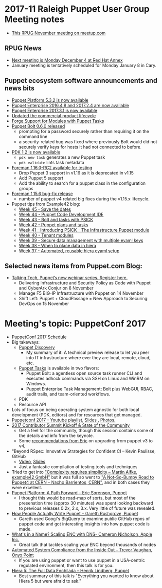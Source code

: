 # 2017-11 Raleigh Puppet User Group Meeting notes
+ [This RPUG November meeting on meetup.com](https://www.meetup.com/Raleigh-Puppet-User-Group/events/243275400/)

## RPUG News
+ [Next meeting is Monday December 4 at Red Hat Annex](https://www.meetup.com/Raleigh-Puppet-User-Group/events/244868225/)
+ January meeting is tentatively scheduled for Monday January 8 in Cary.

## Puppet ecosystem software announcements and news bits
+ [Puppet Platform 5.3.2 is now available](https://groups.google.com/forum/#!topic/puppet-announce/jfodzecqLdQ)
+ [Puppet Enterprise 2016.4.8 and 2017.2.4 are now available](https://groups.google.com/forum/#!topic/puppet-announce/m492BkL9GFs)
+ [Puppet Enterprise 2017.3.1 is now available](https://groups.google.com/forum/#!topic/puppet-announce/NS_w5wSUjoI)
+ [Updated the commercial product lifecycle](https://puppet.com/misc/puppet-enterprise-lifecycle)
+ [Forge Support for Modules with Puppet Tasks ](https://forge.puppet.com/modules?with_tasks=true)
+ [Puppet Bolt 0.6.0 released](https://groups.google.com/forum/#!topic/puppet-announce/hMO43gCuTCw)
  - prompting for a password securely rather than requiring it on the command line
  - a security-related bug was fixed where previously Bolt would did not securely verify keys for hosts it had not connected to before.
+ [PDK 1.2 is now available](https://groups.google.com/forum/#!topic/puppet-announce/0B9zzxlhXfE)
  - `pdk new task` generates a new Puppet task
  - `pdk validate` lints task metadata
+ [Foreman 1.16.0-RC2 available for testing](https://groups.google.com/forum/#!topic/foreman-announce/cI0SUU5Ypec)
  - Drop Puppet 3 support in v1.16 as it is deprecated in v1.15
  - Add Puppet 5 support
  - Add the ability to search for a puppet class in the configuration groups
+ [Foreman 1.15.6 bug-fix release](https://groups.google.com/forum/#!topic/foreman-announce/YyiBA_swqys)
  - number of puppet v4 related big fixes during the v1.15.x lifecycle.
+ Puppet tips from Example42 blog:
  - [Week 45 - Save the dates](https://www.example42.com/2017/11/06/example42_events/)
  - [Week 44 - Puppet Code Development IDE](https://www.example42.com/2017/10/30/puppet_development_ide/)
  - [Week 43 - Bolt and tasks with PSICK](https://www.example42.com/2017/10/23/bolt_and_tasks_with_psick/)
  - [Week 42 - Puppet plans and tasks](https://www.example42.com/2017/10/16/plans_and_tasks/)
  - [Week 41 - Introducing PSICK - The Infrastructure Puppet module](https://www.example42.com/2017/10/08/introducing-psick-infrastructure-module/)
  - [Week 40 - Tenant modules](https://www.example42.com/2017/10/02/tenant-modules/)
  - [Week 39 - Secure data management with multiple eyaml keys](https://www.example42.com/2017/09/25/multiple_eyaml_keys/)
  - [Week 38 - When to place data in hiera](https://www.example42.com/2017/09/18/when-to-place-data-in-hiera/)
  - [Week 37 - Automated, reusable hiera eyaml setup](https://www.example42.com/2017/09/11/automate-reusable-eyaml-setup/)

## Selected news items from Puppet.com Blog:
+ [Talking Tech, Puppet’s new webinar series. Register here.](http://info.puppet.com/Talking-Tech-webinar-series-registration.html)
  - Delivering Infrastructure and Security Policy as Code with Puppet and CyberArk Conjur on 8 November
  - Manage F5 BIG-IP Infrastructure with Puppet on 14 November
  - Shift Left: Puppet + CloudPassage = New Approach to Securing DevOps on 15 November

# Meeting's topic: PuppetConf 2017
+ [PuppetConf 2017 Schedule](https://puppetconf17.sched.com/)
+ Big takeways:
  - [Puppet Discovery](https://puppet.com/blog/announcing-puppet-discovery)
    + My summary of it: A technical preview release to let you peer into IT infrastructure where ever they are local, remote, cloud, etc.
  - [Puppet Tasks](https://puppet.com/blog/easily-automate-ad-hoc-work-new-puppet-tasks) is available in two flavors:
    + Puppet Bolt: a agentless open source task runner CLI and executes adhock commands via SSH on Linux and WinRM on Windows.
    + Puppet Enterprise Task Management: Bolt plus WebGUI, RBAC, audit trails, and team-oriented workflows.
  - PDK
  - Resource API
+ Lots of focus on being operating system agnostic for both local development (PDK, editors) and for resources that get managed.
+ [Puppetconf 2017 - Youtube playlist](https://www.youtube.com/watch?v=0u4yo7_-dwg&list=PLV86BgbREluVYuJaYGQ0-ep45NCAFe3OQ&index=1), [Slides ](https://www.slideshare.net/PuppetLabs/presentations),  [Photos.](https://www.flickr.com/photos/puppetlabs/albums/72157689760583916)
+ [2017 Contributor Summit Kickoff & State of the Community](https://youtu.be/T6N4Cm-FJuI?list=PLV86BgbREluVYuJaYGQ0-ep45NCAFe3OQ)
  - Get a feel for the community, though this session contains some of the details and info from the keynote.
  - Some [recommendations from Eric](https://youtu.be/T6N4Cm-FJuI?list=PLV86BgbREluVYuJaYGQ0-ep45NCAFe3OQ&t=1748) on upgrading from puppet v3 to v4.
+ "Beyond RSpec: Innovative Strategies for Confident CI – Kevin Paulisse, GitHub
  - [Video](https://www.youtube.com/watch?v=TkzrUT-ZPQ8), [Slides](https://speakerdeck.com/kpaulisse/puppetconf-2017-beyond-rspec-innovative-strategies-for-confident-ci)
  - Just a fantastic compilation of testing tools and techniques
+ Tried to get into ["Complexity requires simplicity – Martin Alfke, example42 GmbH"](https://www.youtube.com/watch?v=Rp_po_f3MDY) but it was full so went to ["A Not-So-Bumpy Road to Puppet4 at CERN – Nacho Barrientos, CERN"](https://www.youtube.com/watch?v=rqiLQpR3oxo), and in both cases they were excellent.
+ [Puppet Platform: A Path Forward – Eric Sorenson, Puppet](https://www.youtube.com/watch?v=vXwOHMhSmgE)
  - I thought this would be road-map of sorts, but most of the presenation time (approx 30 minutes) was spent looking backward to previous releases 0.2x, 2.x, 3.x. Very little of future was revealed.
+ [How People Actually Write Puppet – Gareth Rushgrove, Puppet](https://www.youtube.com/watch?v=uS0C0dM1StQ)
  - Gareth used Googl's BigQuery to examine public GitHub repos of puppet code and got interesting insights into how puppet code is made.
+ [What's in a Name? Scaling ENC with DNS- Cameron Nicholson, Apple Inc.](https://www.youtube.com/watch?v=AH51NRAWfXs&list=PLV86BgbREluVYuJaYGQ0-ep45NCAFe3OQ&index=4)
  - Great talk that tackles scaling your ENC beyond thousands of nodes
+ [Automated System Compliance from the Inside Out – Trevor Vaughan, Onyx Point](https://www.youtube.com/watch?v=Vp2jTq4dC9c)
  - If you are using puppet or want to use puppet in a USA-centric regulated environment, then this talk is for you.
+ [Hiera 5: The Full Data Enchilada – Henrik Lindberg, Puppet](https://www.youtube.com/watch?v=laA1HGvXB_0)
  - Best summary of this talk is "Everything you wanted to know about Hiera 5 but were afraid to ask."

